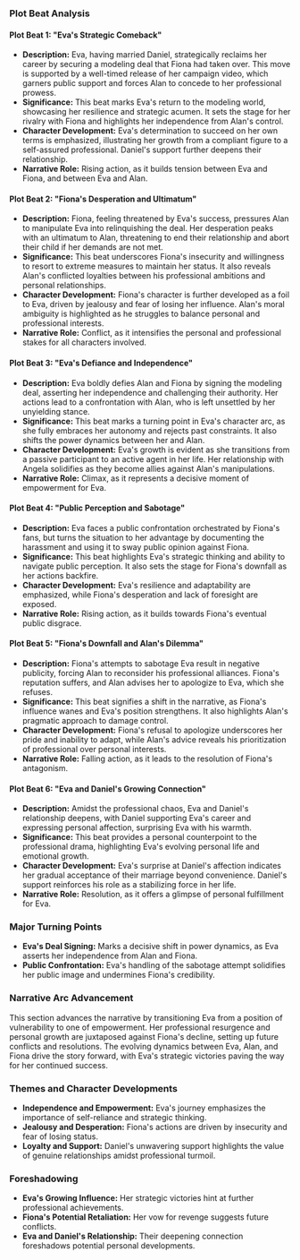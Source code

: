 ### Plot Beat Analysis

#### Plot Beat 1: "Eva's Strategic Comeback"
- **Description:** Eva, having married Daniel, strategically reclaims her career by securing a modeling deal that Fiona had taken over. This move is supported by a well-timed release of her campaign video, which garners public support and forces Alan to concede to her professional prowess.
- **Significance:** This beat marks Eva's return to the modeling world, showcasing her resilience and strategic acumen. It sets the stage for her rivalry with Fiona and highlights her independence from Alan's control.
- **Character Development:** Eva's determination to succeed on her own terms is emphasized, illustrating her growth from a compliant figure to a self-assured professional. Daniel's support further deepens their relationship.
- **Narrative Role:** Rising action, as it builds tension between Eva and Fiona, and between Eva and Alan.

#### Plot Beat 2: "Fiona's Desperation and Ultimatum"
- **Description:** Fiona, feeling threatened by Eva's success, pressures Alan to manipulate Eva into relinquishing the deal. Her desperation peaks with an ultimatum to Alan, threatening to end their relationship and abort their child if her demands are not met.
- **Significance:** This beat underscores Fiona's insecurity and willingness to resort to extreme measures to maintain her status. It also reveals Alan's conflicted loyalties between his professional ambitions and personal relationships.
- **Character Development:** Fiona's character is further developed as a foil to Eva, driven by jealousy and fear of losing her influence. Alan's moral ambiguity is highlighted as he struggles to balance personal and professional interests.
- **Narrative Role:** Conflict, as it intensifies the personal and professional stakes for all characters involved.

#### Plot Beat 3: "Eva's Defiance and Independence"
- **Description:** Eva boldly defies Alan and Fiona by signing the modeling deal, asserting her independence and challenging their authority. Her actions lead to a confrontation with Alan, who is left unsettled by her unyielding stance.
- **Significance:** This beat marks a turning point in Eva's character arc, as she fully embraces her autonomy and rejects past constraints. It also shifts the power dynamics between her and Alan.
- **Character Development:** Eva's growth is evident as she transitions from a passive participant to an active agent in her life. Her relationship with Angela solidifies as they become allies against Alan's manipulations.
- **Narrative Role:** Climax, as it represents a decisive moment of empowerment for Eva.

#### Plot Beat 4: "Public Perception and Sabotage"
- **Description:** Eva faces a public confrontation orchestrated by Fiona's fans, but turns the situation to her advantage by documenting the harassment and using it to sway public opinion against Fiona.
- **Significance:** This beat highlights Eva's strategic thinking and ability to navigate public perception. It also sets the stage for Fiona's downfall as her actions backfire.
- **Character Development:** Eva's resilience and adaptability are emphasized, while Fiona's desperation and lack of foresight are exposed.
- **Narrative Role:** Rising action, as it builds towards Fiona's eventual public disgrace.

#### Plot Beat 5: "Fiona's Downfall and Alan's Dilemma"
- **Description:** Fiona's attempts to sabotage Eva result in negative publicity, forcing Alan to reconsider his professional alliances. Fiona's reputation suffers, and Alan advises her to apologize to Eva, which she refuses.
- **Significance:** This beat signifies a shift in the narrative, as Fiona's influence wanes and Eva's position strengthens. It also highlights Alan's pragmatic approach to damage control.
- **Character Development:** Fiona's refusal to apologize underscores her pride and inability to adapt, while Alan's advice reveals his prioritization of professional over personal interests.
- **Narrative Role:** Falling action, as it leads to the resolution of Fiona's antagonism.

#### Plot Beat 6: "Eva and Daniel's Growing Connection"
- **Description:** Amidst the professional chaos, Eva and Daniel's relationship deepens, with Daniel supporting Eva's career and expressing personal affection, surprising Eva with his warmth.
- **Significance:** This beat provides a personal counterpoint to the professional drama, highlighting Eva's evolving personal life and emotional growth.
- **Character Development:** Eva's surprise at Daniel's affection indicates her gradual acceptance of their marriage beyond convenience. Daniel's support reinforces his role as a stabilizing force in her life.
- **Narrative Role:** Resolution, as it offers a glimpse of personal fulfillment for Eva.

### Major Turning Points
- **Eva's Deal Signing:** Marks a decisive shift in power dynamics, as Eva asserts her independence from Alan and Fiona.
- **Public Confrontation:** Eva's handling of the sabotage attempt solidifies her public image and undermines Fiona's credibility.

### Narrative Arc Advancement
This section advances the narrative by transitioning Eva from a position of vulnerability to one of empowerment. Her professional resurgence and personal growth are juxtaposed against Fiona's decline, setting up future conflicts and resolutions. The evolving dynamics between Eva, Alan, and Fiona drive the story forward, with Eva's strategic victories paving the way for her continued success.

### Themes and Character Developments
- **Independence and Empowerment:** Eva's journey emphasizes the importance of self-reliance and strategic thinking.
- **Jealousy and Desperation:** Fiona's actions are driven by insecurity and fear of losing status.
- **Loyalty and Support:** Daniel's unwavering support highlights the value of genuine relationships amidst professional turmoil.

### Foreshadowing
- **Eva's Growing Influence:** Her strategic victories hint at further professional achievements.
- **Fiona's Potential Retaliation:** Her vow for revenge suggests future conflicts.
- **Eva and Daniel's Relationship:** Their deepening connection foreshadows potential personal developments.